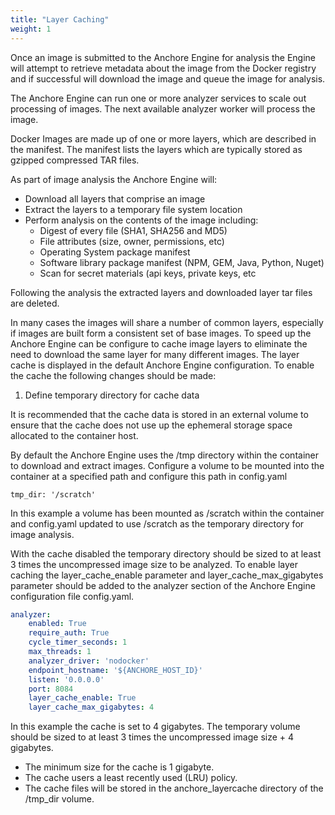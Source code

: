 ```yaml
---
title: "Layer Caching"
weight: 1
---
```


Once an image is submitted to the Anchore Engine for analysis the Engine will attempt to retrieve metadata about the image from the Docker registry and if successful will download the image and queue the image for analysis.

The Anchore Engine can run one or more analyzer services to scale out processing of images. The next available analyzer worker will process the image.

Docker Images are made up of one or more layers, which are described in the manifest. The manifest lists the layers which are typically stored as gzipped compressed TAR files.

As part of image analysis the Anchore Engine will:

- Download all layers that comprise an image
- Extract the layers to a temporary file system location 
- Perform analysis on the contents of the image including:
    - Digest of every file (SHA1, SHA256 and MD5)
    - File attributes (size, owner, permissions, etc)
    - Operating System package manifest
    - Software library package manifest  (NPM, GEM, Java, Python, Nuget)
    - Scan for secret materials (api keys, private keys, etc
    
Following the analysis the extracted layers and downloaded layer tar files are deleted.

In many cases the images will share a number of common layers, especially if images are built form a consistent set of base images. To speed up the Anchore Engine can be configure to cache image layers to eliminate the need to download the same layer for many different images. The layer cache is displayed in the default Anchore Engine configuration. To enable the cache the following changes should be made:

1. Define temporary directory for cache data

It is recommended that the cache data is stored in an external volume to ensure that the cache does not use up the ephemeral storage space allocated to the container host.

By default the Anchore Engine uses the /tmp directory within the container to download and extract images. Configure a volume to be mounted into the container at a specified path and configure this path in config.yaml

`tmp_dir: '/scratch'`

In this example a volume has been mounted as /scratch within the container and config.yaml updated to use /scratch as the temporary directory for image analysis.

With the cache disabled the temporary directory should be sized to at least 3 times the uncompressed image size to be analyzed.
To enable layer caching the layer_cache_enable parameter and layer_cache_max_gigabytes parameter should be added to the analyzer section of the Anchore Engine configuration file config.yaml.

```YAML
analyzer:
    enabled: True
    require_auth: True
    cycle_timer_seconds: 1
    max_threads: 1
    analyzer_driver: 'nodocker'
    endpoint_hostname: '${ANCHORE_HOST_ID}'
    listen: '0.0.0.0'
    port: 8084
    layer_cache_enable: True
    layer_cache_max_gigabytes: 4
```

In this example the cache is set to 4 gigabytes. The temporary volume should be sized to at least 3 times the uncompressed image size + 4 gigabytes.

- The minimum size for the cache is 1 gigabyte.
- The cache users a least recently used (LRU) policy.
- The cache files will be stored in the anchore_layercache directory of the /tmp_dir volume.
